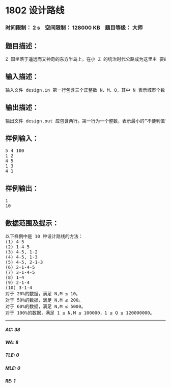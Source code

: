 # 1802 设计路线   
### 时间限制： 2 s&nbsp;&nbsp;&nbsp;&nbsp;空间限制： 128000 KB&nbsp;&nbsp;&nbsp;&nbsp;题目等级： 大师  
## 题目描述：  

<pre>
Z 国坐落于遥远而又神奇的东方半岛上，在小 Z 的统治时代公路成为这里主 要的交通手段。Z 国共有 n 座城市，一些城市之间由双向的公路所连接。非常神 奇的是 Z 国的每个城市所处的经度都不相同，并且最多只和一个位于它东边的 城市直接通过公路相连。Z 国的首都是 Z 国政治经济文化旅游的中心，每天都有 成千上万的人从 Z 国的其他城市涌向首都。 为了使 Z 国的交通更加便利顺畅，小 Z 决定在 Z 国的公路系统中确定若干条 规划路线，将其中的公路全部改建为铁路。 我们定义每条规划路线为一个长度大于 1 的城市序列，每个城市在该序列中 最多出现一次，序列中相邻的城市之间由公路直接相连(待改建为铁路)。并且， 每个城市最多只能出现在一条规划路线中，也就是说，任意两条规划路线不能有 公共部分。 当然在一般情况下是不可能将所有的公路修建为铁路的，因此从有些城市出 发去往首都依然需要通过乘坐长途汽车，而长途汽车只往返于公路连接的相邻的 城市之间，因此从某个城市出发可能需要不断地换乘长途汽车和火车才能到达首 都。 我们定义一个城市的“不便利值”为从它出发到首都需要乘坐的长途汽车的 次数，而 Z 国的交通系统的“不便利值”为所有城市的不便利值的最大值，很明 显首都的“不便利值”为 0。小 Z 想知道如何确定规划路线修建铁路使得 Z 国的 交通系统的“不便利值”最小，以及有多少种不同的规划路线的选择方案使得“不 便利值”达到最小。当然方案总数可能非常大，小 Z 只关心这个天文数字 mod Q 后的值。 注意：规划路线 1-2-3 和规划路线 3-2-1 是等价的，即将一条规划路线翻转 依然认为是等价的。两个方案不同当且仅当其中一个方案中存在一条规划路线不 属于另一个方案
</pre>
  
  
## 输入描述：  

<pre>
输入文件 design.in 第一行包含三个正整数 N、M、Q，其中 N 表示城市个数， M 表示公路总数，N 个城市从 1~N 编号，其中编号为 1 的是首都。Q 表示上文 提到的设计路线的方法总数的模数。接下来 M 行，每行两个不同的正数 ai、 bi (1≤ ai , bi ≤ N)表示有一条公路连接城市 ai和城市 bi。 输入数据保证一条公路只出现 一次。
</pre>
  
  
## 输出描述：  

<pre>
输出文件 design.out 应包含两行。第一行为一个整数，表示最小的“不便利值”。 第二行为一个整数，表示使“不便利值”达到最小时不同的设计路线的方 法总数 mod Q 的值。 如果某个城市无法到达首都，则输出两行-1。
</pre>
  
  
## 样例输入：  

<pre>
5 4 100
1 2
4 5
1 3
4 1
</pre>
  
  
## 样例输出：  

<pre>
1
10
</pre>
  
  
## 数据范围及提示：  

<pre>
以下样例中是 10 种设计路线的方法：
(1) 4-5
(2) 1-4-5
(3) 4-5, 1-2
(4) 4-5, 1-3
(5) 4-5, 2-1-3
(6) 2-1-4-5
(7) 3-1-4-5
(8) 1-4
(9) 2-1-4
(10) 3-1-4
对于 20%的数据，满足 N,M ≤ 10。
对于 50%的数据，满足 N,M ≤ 200。
对于 60%的数据，满足 N,M ≤ 5000。
对于 100%的数据，满足 1 ≤ N,M ≤ 100000，1 ≤ Q ≤ 120000000。
</pre>
  
  
***  

##### AC: 38  
##### WA: 8  
##### TLE: 0  
##### MLE: 0  
##### RE: 1  
